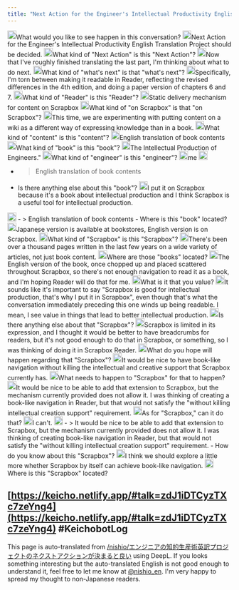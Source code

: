 ```yaml
---
title: "Next Action for the Engineer's Intellectual Productivity English Translation Project should be decided."
---
```



<img src='https://scrapbox.io/api/pages/nishio/kei/icon' alt='/nishio/kei.icon' height="19.5"/>What would you like to see happen in this conversation?
<img src='https://scrapbox.io/api/pages/nishio/human/icon' alt='/nishio/human.icon' height="19.5"/>Next Action for the Engineer's Intellectual Productivity English Translation Project should be decided.
<img src='https://scrapbox.io/api/pages/nishio/kei/icon' alt='/nishio/kei.icon' height="19.5"/>What kind of "Next Action" is this "Next Action"?
<img src='https://scrapbox.io/api/pages/nishio/human/icon' alt='/nishio/human.icon' height="19.5"/>Now that I've roughly finished translating the last part, I'm thinking about what to do next.
<img src='https://scrapbox.io/api/pages/nishio/kei/icon' alt='/nishio/kei.icon' height="19.5"/>What kind of "what's next" is that "what's next"?
<img src='https://scrapbox.io/api/pages/nishio/human/icon' alt='/nishio/human.icon' height="19.5"/>Specifically, I'm torn between making it readable in Reader, reflecting the revised differences in the 4th edition, and doing a paper version of chapters 6 and 7.
<img src='https://scrapbox.io/api/pages/nishio/kei/icon' alt='/nishio/kei.icon' height="19.5"/>What kind of "Reader" is this "Reader"?
<img src='https://scrapbox.io/api/pages/nishio/human/icon' alt='/nishio/human.icon' height="19.5"/>Static delivery mechanism for content on Scrapbox
<img src='https://scrapbox.io/api/pages/nishio/kei/icon' alt='/nishio/kei.icon' height="19.5"/>What kind of "on Scrapbox" is that "on Scrapbox"?
<img src='https://scrapbox.io/api/pages/nishio/human/icon' alt='/nishio/human.icon' height="19.5"/>This time, we are experimenting with putting content on a wiki as a different way of expressing knowledge than in a book.
<img src='https://scrapbox.io/api/pages/nishio/kei/icon' alt='/nishio/kei.icon' height="19.5"/>What kind of "content" is this "content"?
<img src='https://scrapbox.io/api/pages/nishio/human/icon' alt='/nishio/human.icon' height="19.5"/>English translation of book contents
<img src='https://scrapbox.io/api/pages/nishio/kei/icon' alt='/nishio/kei.icon' height="19.5"/>What kind of "book" is this "book"?
<img src='https://scrapbox.io/api/pages/nishio/human/icon' alt='/nishio/human.icon' height="19.5"/>The Intellectual Production of Engineers."
<img src='https://scrapbox.io/api/pages/nishio/kei/icon' alt='/nishio/kei.icon' height="19.5"/>What kind of "engineer" is this "engineer"?
<img src='https://scrapbox.io/api/pages/nishio/human/icon' alt='/nishio/human.icon' height="19.5"/>me
<img src='https://scrapbox.io/api/pages/nishio/kei/icon' alt='/nishio/kei.icon' height="19.5"/>
- >  English translation of book contents
- Is there anything else about this "book"?
<img src='https://scrapbox.io/api/pages/nishio/human/icon' alt='/nishio/human.icon' height="19.5"/>I put it on Scrapbox because it's a book about intellectual production and I think Scrapbox is a useful tool for intellectual production.
<img src='https://scrapbox.io/api/pages/nishio/kei/icon' alt='/nishio/kei.icon' height="19.5"/>
- >  English translation of book contents
- Where is this "book" located?
<img src='https://scrapbox.io/api/pages/nishio/human/icon' alt='/nishio/human.icon' height="19.5"/>Japanese version is available at bookstores, English version is on Scrapbox.
<img src='https://scrapbox.io/api/pages/nishio/kei/icon' alt='/nishio/kei.icon' height="19.5"/>What kind of "Scrapbox" is this "Scrapbox"?
<img src='https://scrapbox.io/api/pages/nishio/human/icon' alt='/nishio/human.icon' height="19.5"/>There's been over a thousand pages written in the last few years on a wide variety of articles, not just book content.
<img src='https://scrapbox.io/api/pages/nishio/kei/icon' alt='/nishio/kei.icon' height="19.5"/>Where are those "books" located?
<img src='https://scrapbox.io/api/pages/nishio/human/icon' alt='/nishio/human.icon' height="19.5"/>The English version of the book, once chopped up and placed scattered throughout Scrapbox, so there's not enough navigation to read it as a book, and I'm hoping Reader will do that for me.
<img src='https://scrapbox.io/api/pages/nishio/kei/icon' alt='/nishio/kei.icon' height="19.5"/>What is it that you value?
<img src='https://scrapbox.io/api/pages/nishio/human/icon' alt='/nishio/human.icon' height="19.5"/>It sounds like it's important to say "Scrapbox is good for intellectual production, that's why I put it in Scrapbox", even though that's what the conversation immediately preceding this one winds up being readable. I mean, I see value in things that lead to better intellectual production.
<img src='https://scrapbox.io/api/pages/nishio/kei/icon' alt='/nishio/kei.icon' height="19.5"/>Is there anything else about that "Scrapbox"?
<img src='https://scrapbox.io/api/pages/nishio/human/icon' alt='/nishio/human.icon' height="19.5"/>Scrapbox is limited in its expression, and I thought it would be better to have breadcrumbs for readers, but it's not good enough to do that in Scrapbox, or something, so I was thinking of doing it in Scrapbox Reader.
<img src='https://scrapbox.io/api/pages/nishio/kei/icon' alt='/nishio/kei.icon' height="19.5"/>What do you hope will happen regarding that "Scrapbox"?
<img src='https://scrapbox.io/api/pages/nishio/human/icon' alt='/nishio/human.icon' height="19.5"/>It would be nice to have book-like navigation without killing the intellectual and creative support that Scrapbox currently has.
<img src='https://scrapbox.io/api/pages/nishio/kei/icon' alt='/nishio/kei.icon' height="19.5"/>What needs to happen to "Scrapbox" for that to happen?
<img src='https://scrapbox.io/api/pages/nishio/human/icon' alt='/nishio/human.icon' height="19.5"/>It would be nice to be able to add that extension to Scrapbox, but the mechanism currently provided does not allow it. I was thinking of creating a book-like navigation in Reader, but that would not satisfy the "without killing intellectual creation support" requirement.
<img src='https://scrapbox.io/api/pages/nishio/kei/icon' alt='/nishio/kei.icon' height="19.5"/>As for "Scrapbox," can it do that?
<img src='https://scrapbox.io/api/pages/nishio/human/icon' alt='/nishio/human.icon' height="19.5"/>I can't.
<img src='https://scrapbox.io/api/pages/nishio/kei/icon' alt='/nishio/kei.icon' height="19.5"/>
- >  It would be nice to be able to add that extension to Scrapbox, but the mechanism currently provided does not allow it. I was thinking of creating book-like navigation in Reader, but that would not satisfy the "without killing intellectual creation support" requirement.
- How do you know about this "Scrapbox"?
<img src='https://scrapbox.io/api/pages/nishio/human/icon' alt='/nishio/human.icon' height="19.5"/>I think we should explore a little more whether Scrapbox by itself can achieve book-like navigation.
<img src='https://scrapbox.io/api/pages/nishio/kei/icon' alt='/nishio/kei.icon' height="19.5"/>Where is this "Scrapbox" located?

[https://keicho.netlify.app/#talk=zdJ1iDTCyzTXc7zeYng4](https://keicho.netlify.app/#talk=zdJ1iDTCyzTXc7zeYng4)
#KeichobotLog
---
This page is auto-translated from [/nishio/エンジニアの知的生産術英訳プロジェクトのネクストアクションが決まると良い](https://scrapbox.io/nishio/エンジニアの知的生産術英訳プロジェクトのネクストアクションが決まると良い) using DeepL. If you looks something interesting but the auto-translated English is not good enough to understand it, feel free to let me know at [@nishio_en](https://twitter.com/nishio_en). I'm very happy to spread my thought to non-Japanese readers.